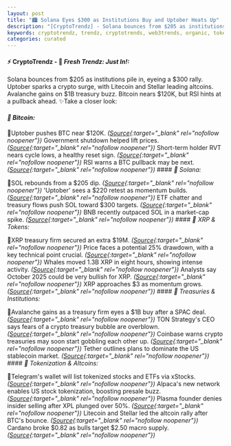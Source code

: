 ```yaml
---
layout: post
title: "🏙️ Solana Eyes $300 as Institutions Buy and Uptober Heats Up"
description: "[CryptoTrendz] - Solana bounces from $205 as institutions pile in, eyeing a $300 rally. Uptober sparks a crypto surge, with Litecoin and Stellar leading altcoins. Avalanche gains on $1B treasury buzz. Bitcoin nears $120K, but RSI hints at a pullback ahead."
keywords: cryptotrendz, trendz, cryptotrends, web3trends, organic, token, BTC, CEO, Bitcoin, Stablecoin, XRP, Altcoin, Market, Network, SOL
categories: curated
---
```


#### ⚡ CryptoTrendz - 📌 *Fresh Trendz: Just In!:*

Solana bounces from $205 as institutions pile in, eyeing a $300 rally. Uptober sparks a crypto surge, with Litecoin and Stellar leading altcoins. Avalanche gains on $1B treasury buzz. Bitcoin nears $120K, but RSI hints at a pullback ahead. ✨Take a closer look:


#### *🔖 Bitcoin:*  

🔹Uptober pushes BTC near $120K. *([Source](https://s.avyag.com/2fws){:target="_blank" rel="nofollow noopener"})* Government shutdown helped lift prices. *([Source](https://s.avyag.com/i8zq){:target="_blank" rel="nofollow noopener"})* Short-term holder RVT nears cycle lows, a healthy reset sign. *([Source](https://s.avyag.com/hhtl){:target="_blank" rel="nofollow noopener"})* RSI warns a BTC pullback may be next. *([Source](https://s.avyag.com/utg6){:target="_blank" rel="nofollow noopener"})* #### *🔖 Solana:*  

🔹SOL rebounds from a $205 dip. *([Source](https://s.avyag.com/2ne7){:target="_blank" rel="nofollow noopener"})* 'Uptober' sees a $220 retest as momentum builds. *([Source](https://s.avyag.com/58m1){:target="_blank" rel="nofollow noopener"})* ETF chatter and treasury flows push SOL toward $300 targets. *([Source](https://s.avyag.com/jkhx){:target="_blank" rel="nofollow noopener"})* BNB recently outpaced SOL in a market-cap spike. *([Source](https://s.avyag.com/pa8l){:target="_blank" rel="nofollow noopener"})* #### *🔖 XRP & Tokens:*  

🔹XRP treasury firm secured an extra $19M. *([Source](https://s.avyag.com/qplk){:target="_blank" rel="nofollow noopener"})* Price faces a potential 25% drawdown, with a key technical point crucial. *([Source](https://s.avyag.com/nkoo){:target="_blank" rel="nofollow noopener"})* Whales moved 1.3B XRP in eight hours, showing intense activity. *([Source](https://s.avyag.com/w9e5){:target="_blank" rel="nofollow noopener"})* Analysts say October 2025 could be very bullish for XRP. *([Source](https://s.avyag.com/rbct){:target="_blank" rel="nofollow noopener"})* XRP approaches $3 as momentum grows. *([Source](https://s.avyag.com/6xos){:target="_blank" rel="nofollow noopener"})* #### *🔖 Treasuries & Institutions:*  

🔹Avalanche gains as a treasury firm eyes a $1B buy after a SPAC deal. *([Source](https://s.avyag.com/130s){:target="_blank" rel="nofollow noopener"})* TON Strategy's CEO says fears of a crypto treasury bubble are overblown. *([Source](https://s.avyag.com/cd14){:target="_blank" rel="nofollow noopener"})* Coinbase warns crypto treasuries may soon start gobbling each other up. *([Source](https://s.avyag.com/wzco){:target="_blank" rel="nofollow noopener"})* Tether outlines plans to dominate the US stablecoin market. *([Source](https://s.avyag.com/m4qp){:target="_blank" rel="nofollow noopener"})* #### *🔖 Tokenization & Altcoins:*  

🔹Telegram's wallet will list tokenized stocks and ETFs via xStocks. *([Source](https://s.avyag.com/oql6){:target="_blank" rel="nofollow noopener"})* Alpaca's new network enables US stock tokenization, boosting presale buzz. *([Source](https://s.avyag.com/2qmv){:target="_blank" rel="nofollow noopener"})* Plasma founder denies insider selling after XPL plunged over 50%. *([Source](https://s.avyag.com/z1em){:target="_blank" rel="nofollow noopener"})* Litecoin and Stellar led the altcoin rally after BTC's bounce. *([Source](https://s.avyag.com/ae0g){:target="_blank" rel="nofollow noopener"})* Cardano broke $0.82 as bulls target $2.50 macro supply. *([Source](https://s.avyag.com/7b3b){:target="_blank" rel="nofollow noopener"})*